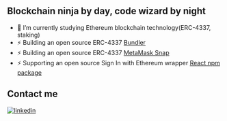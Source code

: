 ## Blockchain ninja by day, code wizard by night

- 🌱 I’m currently studying Ethereum blockchain technology(ERC-4337, staking)
- ⚡ Building an open source ERC-4337 [Bundler](https://github.com/transeptorlabs/transeptor-bundler)
- ⚡ Building an open source ERC-4337 [MetaMask Snap](https://github.com/transeptorlabs/erc-4337-relayer)
- ⚡ Supporting an open source Sign In with Ethereum wrapper [React npm package](https://www.npmjs.com/package/web3-cloud)

## Contact me
[![linkedin](https://img.shields.io/badge/linkedin-connect-green)](https://www.linkedin.com/in/idris-bowman)
